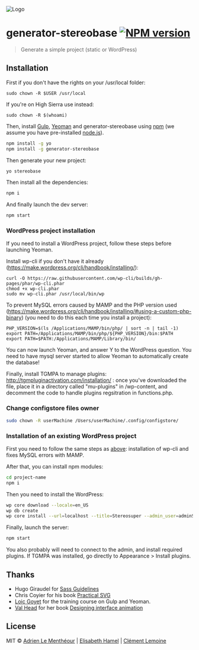 ![Logo](logo.jpg)

# generator-stereobase [![NPM version][npm-image]][npm-url]
> Generate a simple project (static or WordPress)

## Installation

First if you don't have the rights on your /usr/local folder:

```bach
sudo chown -R $USER /usr/local
```

If you're on High Sierra use instead:

```bach
sudo chown -R $(whoami)
```

Then, install [Gulp](http://gulpjs.com), [Yeoman](http://yeoman.io) and generator-stereobase using [npm](https://www.npmjs.com/) (we assume you have pre-installed [node.js](https://nodejs.org/)).

```bash
npm install -g yo
npm install -g generator-stereobase
```

Then generate your new project:

```bash
yo stereobase
```

Then install all the dependencies:

```bash
npm i
```

And finally launch the dev server:

```bash
npm start
```

### WordPress project installation

If you need to install a WordPress project, follow these steps before launching Yeoman.

Install wp-cli if you don't have it already (https://make.wordpress.org/cli/handbook/installing/):

```
curl -O https://raw.githubusercontent.com/wp-cli/builds/gh-pages/phar/wp-cli.phar
chmod +x wp-cli.phar
sudo mv wp-cli.phar /usr/local/bin/wp
```

To prevent MySQL errors caused by MAMP and the PHP version used (https://make.wordpress.org/cli/handbook/installing/#using-a-custom-php-binary) (you need to do this each time you install a project):

```
PHP_VERSION=$(ls /Applications/MAMP/bin/php/ | sort -n | tail -1)
export PATH=/Applications/MAMP/bin/php/${PHP_VERSION}/bin:$PATH
export PATH=$PATH:/Applications/MAMP/Library/bin/
```

You can now launch Yeoman, and answer Y to the WordPress question. You need to have mysql server started to allow Yeoman to automatically create the database!

Finally, install TGMPA to manage plugins: http://tgmpluginactivation.com/installation/ : once you've downloaded the file, place it in a directory called "mu-plugins" in /wp-content, and decomment the code to handle plugins regsitration in functions.php. 


### Change configstore files owner

```bash
sudo chown -R userMachine /Users/userMachine/.config/configstore/
```

### Installation of an existing WordPress project

First you need to follow the same steps as [above](#wordpress-project-installation): installation of wp-cli and fixes MySQL errors with MAMP.

After that, you can install npm modules:

```bash
cd project-name
npm i
```

Then you need to install the WordPress:

```bash
wp core download --locale=en_US
wp db create
wp core install --url=localhost --title=Stereosuper --admin_user=adminStereo --admin_password=azerty --admin_email=bisou@stereosuper.fr
```

Finally, launch the server:

```bash
npm start
```

You also probably will need to connect to the admin, and install required plugins. If TGMPA was installed, go directly to Appearance > Install plugins. 


## Thanks

* Hugo Giraudel for [Sass Guidelines](https://sass-guidelin.es/)
* Chris Coyier for his book [Practical SVG](https://abookapart.com/products/practical-svg)
* [Loic Goyet](https://github.com/LoicGoyet) for the training course on Gulp and Yeoman.
* [Val Head](http://valhead.com/) for her book [Designing interface animation](http://rosenfeldmedia.com/books/designing-interface-animation/)


## License

MIT © [Adrien Le Menthéour](https://www.adrienlm.com) | [Elisabeth Hamel](https://www.e-hamel.com) | [Clément Lemoine](https://clementlemoine.com)


[npm-image]: https://badge.fury.io/js/generator-stereobase.svg
[npm-url]: https://npmjs.org/package/generator-stereobase
[travis-image]: https://travis-ci.org/stereosuper/generator-stereobase.svg?branch=master
[travis-url]: https://travis-ci.org/stereosuper/generator-stereobase
[daviddm-image]: https://david-dm.org/stereosuper/generator-stereobase.svg?theme=shields.io
[daviddm-url]: https://david-dm.org/stereosuper/generator-stereobase
